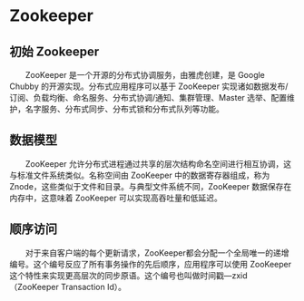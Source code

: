 # Zookeeper

## 初始 Zookeeper

&emsp;&emsp;ZooKeeper 是一个开源的分布式协调服务，由雅虎创建，是 Google Chubby 的开源实现。分布式应用程序可以基于 ZooKeeper 实现诸如数据发布/订阅、负载均衡、命名服务、分布式协调/通知、集群管理、Master 选举、配置维护，名字服务、分布式同步、分布式锁和分布式队列等功能。

## 数据模型

&emsp;&emsp;ZooKeeper 允许分布式进程通过共享的层次结构命名空间进行相互协调，这与标准文件系统类似。名称空间由 ZooKeeper 中的数据寄存器组成，称为 Znode，这些类似于文件和目录。与典型文件系统不同，ZooKeeper 数据保存在内存中，这意味着 ZooKeeper 可以实现高吞吐量和低延迟。

## 顺序访问

&emsp;&emsp;对于来自客户端的每个更新请求，ZooKeeper都会分配一个全局唯一的递增编号。这个编号反应了所有事务操作的先后顺序，应用程序可以使用 ZooKeeper 这个特性来实现更高层次的同步原语。这个编号也叫做时间戳—zxid（ZooKeeper Transaction Id）。